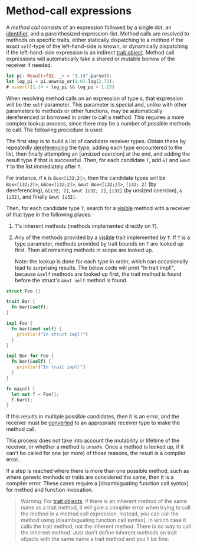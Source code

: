 # Method-call expressions

A _method call_ consists of an expression followed by a single dot, an
[identifier], and a parenthesized expression-list. Method
calls are resolved to methods on specific traits, either statically dispatching
to a method if the exact `self`-type of the left-hand-side is known, or
dynamically dispatching if the left-hand-side expression is an indirect [trait
object](types.html#trait-objects). Method call expressions will automatically
take a shared or mutable borrow of the receiver if needed.

```rust
let pi: Result<f32, _> = "3.14".parse();
let log_pi = pi.unwrap_or(1.0).log(2.72);
# assert!(1.14 < log_pi && log_pi < 1.15)
```

When resolving method calls on an expression of type `A`, that expression will
be the `self` parameter. This  parameter is special and, unlike with other
parameters to methods or other functions, may be automatically dereferenced or
borrowed in order to call a method. This requires a more complex lookup process,
since there may be a number of possible methods to call. The following procedure
is used:

The first step is to build a list of candidate receiver types. Obtain
these by repeatedly [dereferencing][dereference] the type, adding each type
encountered to the list, then finally attempting an [unsized coercion] at the
end, and adding the result type if that is successful. Then, for each candidate
`T`, add `&T` and `&mut T` to the list immediately after `T`.

For instance, if `A` is `Box<[i32;2]>`, then the candidate types will be
`Box<[i32;2]>`, `&Box<[i32;2]>`, `&mut Box<[i32;2]>`, `[i32; 2]` (by
dereferencing), `&[i32; 2]`, `&mut [i32; 2]`, `[i32]` (by unsized coercion),
`&[i32]`, and finally `&mut [i32]`.

Then, for each candidate type `T`, search for a [visible] method with
a receiver of that type in the following places:

1. `T`'s inherent methods (methods implemented directly on `T`).
1. Any of the methods provided by a [visible] trait implemented by `T`. If `T`
   is a type parameter, methods provided by trait bounds on `T` are looked up
   first. Then all remaining methods in scope are looked up.

    Note: the lookup is done for each type in order, which can occasionally lead
    to surprising results. The below code will print "In trait impl!", because
    `&self` methods are looked up first, the trait method is found before the
    struct's `&mut self` method is found.

```rust
struct Foo {}

trait Bar {
  fn bar(&self);
}

impl Foo {
  fn bar(&mut self) {
    println!("In struct impl!")
  }
}

impl Bar for Foo {
  fn bar(&self) {
    println!("In trait impl!")
  }
}

fn main() {
  let mut f = Foo{};
  f.bar();
}
```

If this results in multiple possible candidates, then it is an error, and the
receiver must be [converted][disambiguate call] to an appropriate receiver type
to make the method call.

This process does not take into account the mutability or lifetime of the
receiver, or whether a method is `unsafe`. Once a method is looked up, if it
can't be called for one (or more) of those reasons, the result is a compiler
error.

If a step is reached where there is more than one possible method, such as where
generic methods or traits are considered the same, then it is a compiler
error. These cases require a [disambiguating function call syntax] for method
and function invocation.

> Warning: For [trait objects], if there is an inherent method of the same name
> as a trait method, it will give a compiler error when trying to call the
> method in a method call expression. Instead, you can call the method using
> [disambiguating function call syntax], in which case it calls the trait
> method, not the inherent method. There is no way to call the inherent method.
> Just don't define inherent methods on trait objects with the same name a trait
> method and you'll be fine.

[IDENTIFIER]: identifiers.html
[visible]: visibility-and-privacy.html
[array]: types.html#array-and-slice-types
[trait objects]: types.html#trait-objects
[disambiguate call]: expressions/call-expr.html#disambiguating-function-calls
[dereference]: expressions/operator-expr.html#the-dereference-operator
